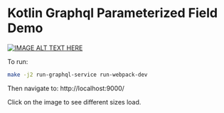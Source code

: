 # Kotlin Graphql Parameterized Field Demo

[![IMAGE ALT TEXT HERE](https://img.youtube.com/vi/i_CYp-TE7XE/0.jpg)](https://www.youtube.com/watch?v=i_CYp-TE7XE)

To run:

```bash
make -j2 run-graphql-service run-webpack-dev
```

Then navigate to: http://localhost:9000/

Click on the image to see different sizes load.
